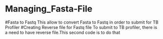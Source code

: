 # Managing_Fasta-File
#Fasta to Fastq 
This allow to convert Fasta to Fastq in order to submit for TB Profiler 
#Creating Reverse file for Fastq file 
To submit to TB profiler, there is a need to have reverse file.This second code is to do that 
